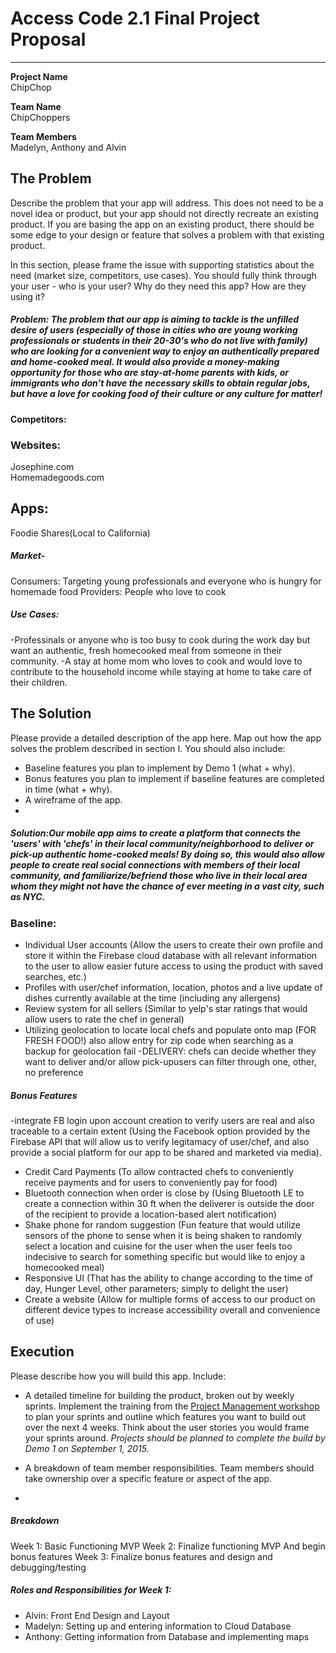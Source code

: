 # Access Code 2.1 Final Project Proposal

---
**Project Name**  
ChipChop

**Team Name**  
ChipChoppers

**Team Members**  
Madelyn, Anthony and Alvin

## The Problem 
Describe the problem that your app will address. This does not need to be a novel idea or product, but your app should not directly recreate an existing product. If you are basing the app on an existing product, there should be some edge to your design or feature that solves a problem with that existing product.   

In this section, please frame the issue with supporting statistics about the need (market size, competitors, use cases). You should fully think through your user - who is your user? Why do they need this app? How are they using it?   

##### Problem: The problem that our app is aiming to tackle is the unfilled desire of users (especially of those in cities who are young working professionals or students in their 20-30's who do not live with family) who are looking for a convenient way to enjoy an authentically prepared and home-cooked meal. It would also provide a money-making opportunity for those who are stay-at-home parents with kids, or immigrants who don't have the necessary skills to obtain regular jobs, but have a love for cooking food of their culture or any culture for matter! 

#### Competitors:
### Websites: 
Josephine.com<br>
Homemadegoods.com

## Apps: 
Foodie Shares(Local to California)


##### Market-
Consumers: Targeting young professionals and everyone who is hungry for homemade food
Providers: People who love to cook

##### Use Cases:
-Professinals or anyone who is too busy to cook during the work day but want an authentic, fresh homecooked meal from someone in their community.
-A stay at home mom who loves to cook and would love to contribute to the household income while staying at
home to take care of their children.


## The Solution 
Please provide a detailed description of the app here. Map out how the app solves the problem described in section I. You should also include:
  *  Baseline features you plan to implement by Demo 1 (what + why).
  *  Bonus features you plan to implement if baseline features are completed in time (what + why).
  *  A wireframe of the app. 
  *  
  
 ##### Solution:Our mobile app aims to create a platform that connects the 'users' with 'chefs' in their local community/neighborhood to deliver or pick-up authentic home-cooked meals! By doing so, this would also allow people to create real social connections with members of their local community, and familiarize/befriend those who live in their local area whom they might not have the chance of ever meeting in a vast city, such as NYC. 

### Baseline:
 - Individual User accounts (Allow the users to create their own profile and store it within the Firebase cloud database with all relevant information to the user to allow easier future access to using the product with saved searches, etc.)
 - Profiles with user/chef information, location, photos and a live update of dishes currently available at the time (including any allergens)
 - Review system for all sellers (Similar to yelp's star ratings that would allow users to rate the chef in general)
 - Utilizing geolocation to locate local chefs and populate onto map (FOR FRESH FOOD!) also allow entry for zip code when searching as a backup for geolocation fail
 -DELIVERY: chefs can decide whether they want to deliver and/or allow pick-upusers can filter through one, other, no preference

##### Bonus Features
-integrate FB login upon account creation to verify users are real and also traceable to a certain extent (Using the Facebook option provided by the Firebase API that will allow us to verify legitamacy of user/chef, and also provide a social platform for our app to be shared and marketed via media).
- Credit Card Payments (To allow contracted chefs to conveniently receive payments and for users to conveniently pay for food)
- Bluetooth connection when order is close by (Using Bluetooth LE to create a connection within 30 ft when the deliverer is outside the door of the recipient to provide a location-based alert notification)
- Shake phone for random suggestion (Fun feature that would utilize sensors of the phone to sense when it is being shaken to randomly select a location and cuisine for the user when the user feels too indecisive to search for something specific but would like to enjoy a homecooked meal)
- Responsive UI (That has the ability to change according to the time of day, Hunger Level, other parameters; simply to delight the user)
- Create a website (Allow for multiple forms of access to our product on different device types to increase accessibility overall and convenience of use)

## Execution
Please describe how you will build this app. Include: 
  *  A detailed timeline for building the product, broken out by weekly sprints. Implement the training from the [Project Management workshop](https://github.com/accesscode-2-1/unit-3/blob/master/lessons/16_ProjectManagement.md) to plan your sprints and outline which features you want to build out over the next 4 weeks. Think about the user stories you would frame your sprints around. *Projects should be planned to complete the build by Demo 1 on September 1, 2015.*  
  
  *  A breakdown of team member responsibilities. Team members should take ownership over a specific feature or aspect of the app. 
  *  
  ##### Breakdown
  Week 1: Basic Functioning MVP
  Week 2: Finalize functioning MVP And begin bonus features
  Week 3: Finalize bonus features and design and debugging/testing

 ##### Roles and Responsibilities for Week 1:
 - Alvin: Front End Design and Layout 
 - Madelyn: Setting up and entering information to Cloud Database
 - Anthony: Getting information from Database and implementing maps
 
